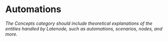 # Automations

_The Concepts category should include theoretical explanations of the entities handled by Latenode, such as automations, scenarios, nodes, and more._

